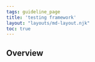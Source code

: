 ```yaml
---
tags: guideline_page
title: 'testing framework'
layout: "layouts/md-layout.njk"
toc: true
---
```

## Overview